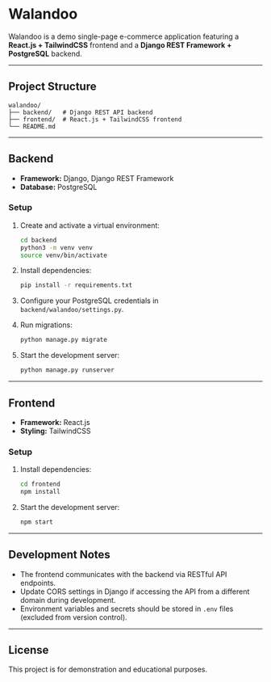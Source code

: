# Walandoo

Walandoo is a demo single-page e-commerce application featuring a **React.js + TailwindCSS** frontend and a **Django REST Framework + PostgreSQL** backend.

---

## Project Structure

```
walandoo/
├── backend/   # Django REST API backend
├── frontend/  # React.js + TailwindCSS frontend
└── README.md
```

---

## Backend

- **Framework:** Django, Django REST Framework
- **Database:** PostgreSQL

### Setup

1. Create and activate a virtual environment:
    ```bash
    cd backend
    python3 -m venv venv
    source venv/bin/activate
    ```

2. Install dependencies:
    ```bash
    pip install -r requirements.txt
    ```

3. Configure your PostgreSQL credentials in `backend/walandoo/settings.py`.

4. Run migrations:
    ```bash
    python manage.py migrate
    ```

5. Start the development server:
    ```bash
    python manage.py runserver
    ```

---

## Frontend

- **Framework:** React.js
- **Styling:** TailwindCSS

### Setup

1. Install dependencies:
    ```bash
    cd frontend
    npm install
    ```

2. Start the development server:
    ```bash
    npm start
    ```

---

## Development Notes

- The frontend communicates with the backend via RESTful API endpoints.
- Update CORS settings in Django if accessing the API from a different domain during development.
- Environment variables and secrets should be stored in `.env` files (excluded from version control).

---

## License

This project is for demonstration and educational purposes.